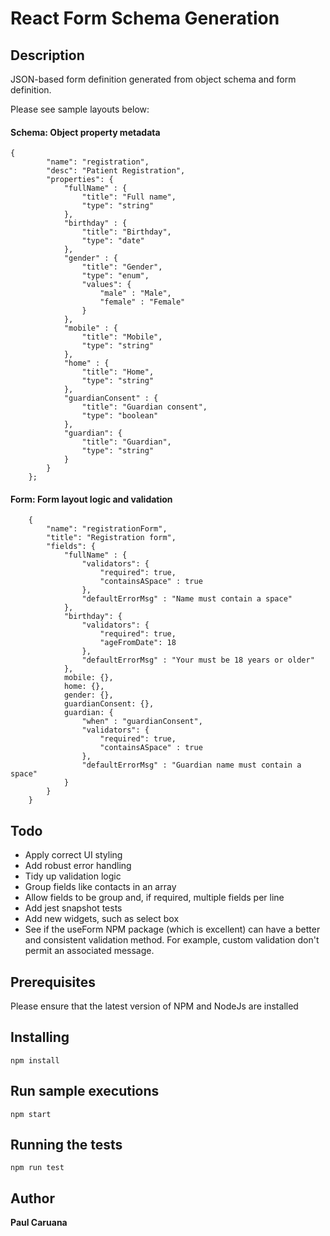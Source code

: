 # React Form Schema Generation

## Description

JSON-based form definition generated from object schema and form definition.
 
Please see sample layouts below: 
#### Schema: Object property metadata
```
{
        "name": "registration",
        "desc": "Patient Registration",
        "properties": {
            "fullName" : {
                "title": "Full name",
                "type": "string"
            },
            "birthday" : {
                "title": "Birthday",
                "type": "date"
            },
            "gender" : {
                "title": "Gender",
                "type": "enum",
                "values": {
                    "male" : "Male",
                    "female" : "Female"
                }
            },
            "mobile" : {
                "title": "Mobile",
                "type": "string"
            },
            "home" : {
                "title": "Home",
                "type": "string"
            },
            "guardianConsent" : {
                "title": "Guardian consent",
                "type": "boolean"
            },
            "guardian": {
                "title": "Guardian",
                "type": "string"
            }
        }
    }; 
```
#### Form: Form layout logic and validation
```
    {
        "name": "registrationForm",
        "title": "Registration form",
        "fields": {
            "fullName" : {
                "validators": {
                    "required": true,
                    "containsASpace" : true
                },
                "defaultErrorMsg" : "Name must contain a space"
            },
            "birthday": {
                "validators": {
                    "required": true,
                    "ageFromDate": 18
                },
                "defaultErrorMsg" : "Your must be 18 years or older"
            },
            mobile: {},
            home: {},
            gender: {},
            guardianConsent: {},
            guardian: {
                "when" : "guardianConsent",
                "validators": {
                    "required": true,
                    "containsASpace" : true
                },
                "defaultErrorMsg" : "Guardian name must contain a space"
            }
        }
    } 
```
## Todo

- Apply correct UI styling
- Add robust error handling
- Tidy up validation logic
- Group fields like contacts in an array
- Allow fields to be group and, if required, multiple fields per line
- Add jest snapshot tests
- Add new widgets, such as select box
- See if the useForm NPM package (which is excellent) can have a better and consistent validation method. For example, custom validation don't permit an associated message.
 
## Prerequisites

Please ensure that the latest version of NPM and NodeJs are installed 

## Installing

```
npm install 
```

## Run sample executions

```
npm start
```

## Running the tests
```
npm run test
```

## Author

**Paul Caruana** 